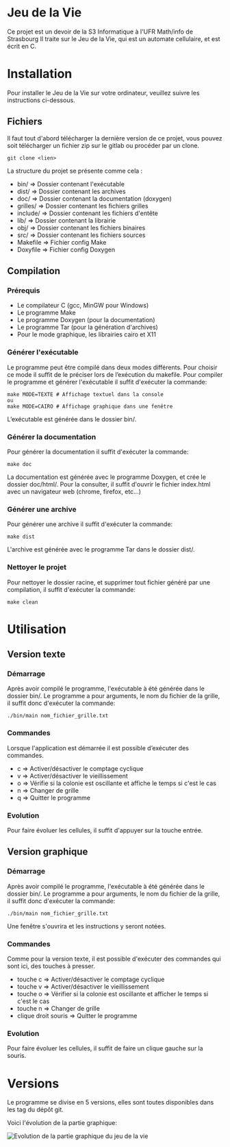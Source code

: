 
# Jeu de la Vie
Ce projet est un devoir de la S3 Informatique à l'UFR Math/info de Strasbourg
Il traite sur le Jeu de la Vie, qui est un automate cellulaire, et est écrit en C.

# Installation
Pour installer le Jeu de la Vie sur votre ordinateur, veuillez suivre les instructions ci-dessous.

## Fichiers
Il faut tout d'abord télécharger la dernière version de ce projet, vous pouvez soit télécharger un fichier zip sur le gitlab ou procéder par un clone.
~~~{.sh}
git clone <lien>
~~~
La structure du projet se présente comme cela :

- bin/ => Dossier contenant l'exécutable
- dist/ => Dossier contenant les archives
- doc/ => Dossier contenant la documentation (doxygen)
- grilles/ => Dossier contenant les fichiers grilles
- include/ => Dossier contenant les fichiers d'entête
- lib/ => Dossier contenant la librairie
- obj/ => Dossier contenant les fichiers binaires
- src/ => Dossier contenant les fichiers sources
- Makefile => Fichier config Make
- Doxyfile => Fichier config Doxygen

## Compilation
### Prérequis

- Le compilateur C (gcc, MinGW pour Windows)
- Le programme Make
- Le programme Doxygen (pour la documentation)
- Le programme Tar (pour la génération d'archives)
- Pour le mode graphique, les librairies cairo et X11

### Générer l'exécutable

Le programme peut être compilé dans deux modes différents. Pour choisir ce mode il suffit de le préciser lors de l’exécution du makefile. Pour compiler le programme et générer l'exécutable il suffit d'exécuter la commande:
~~~{.sh}
make MODE=TEXTE # Affichage textuel dans la console
ou
make MODE=CAIRO # Affichage graphique dans une fenêtre
~~~
L’exécutable est générée dans le dossier bin/.

### Générer la documentation
Pour générer la documentation il suffit d'exécuter la commande:
~~~{.sh}
make doc
~~~
La documentation est générée avec le programme Doxygen, et crée le dossier doc/html/. Pour la consulter, il suffit d'ouvrir le fichier index.html avec un navigateur web (chrome, firefox, etc...)

### Générer une archive

Pour générer une archive il suffit d'exécuter la commande:
~~~{.sh}
make dist
~~~
L'archive est générée avec le programme Tar dans le dossier dist/.

### Nettoyer le projet

Pour nettoyer le dossier racine, et supprimer tout fichier généré par une compilation, il suffit d'exécuter la commande:
~~~{.sh}
make clean
~~~

# Utilisation
## Version texte
### Démarrage
Après avoir compilé le programme, l'exécutable à été générée dans le dossier bin/. 
Le programme a pour arguments, le nom du fichier de la grille, il suffit donc d'exécuter la commande:
~~~{.sh}
./bin/main nom_fichier_grille.txt
~~~

### Commandes
Lorsque l'application est démarrée il est possible d’exécuter des commandes.

- c => Activer/désactiver le comptage cyclique
- v => Activer/désactiver le vieillissement
- o => Vérifie si la colonie est oscillante et affiche le temps si c'est le cas
- n => Changer de grille
- q => Quitter le programme

### Evolution

Pour faire évoluer les cellules, il suffit d'appuyer sur la touche entrée. 

## Version graphique
### Démarrage
Après avoir compilé le programme, l'exécutable à été générée dans le dossier bin/. 
Le programme a pour arguments, le nom du fichier de la grille, il suffit donc d'exécuter la commande:
~~~{.sh}
./bin/main nom_fichier_grille.txt
~~~

Une fenêtre s'ouvrira et les instructions y seront notées.

### Commandes
Comme pour la version texte, il est possible d'exécuter des commandes qui sont ici, des touches à presser.

- touche c => Activer/désactiver le comptage cyclique
- touche  v => Activer/désactiver le vieillissement
- touche o => Vérifier si la colonie est oscillante et afficher le temps si c'est le cas
- touche n => Changer de grille
- clique droit souris => Quitter le programme

### Evolution

Pour faire évoluer les cellules, il suffit de faire un clique gauche sur la souris.

# Versions

Le programme se divise en 5 versions, elles sont toutes disponibles dans les tag du dépôt git.

Voici l'évolution de la partie graphique: 

![Evolution de la partie graphique du jeu de la vie](http://schawnndev.fr/files/gol_evolution.gif)